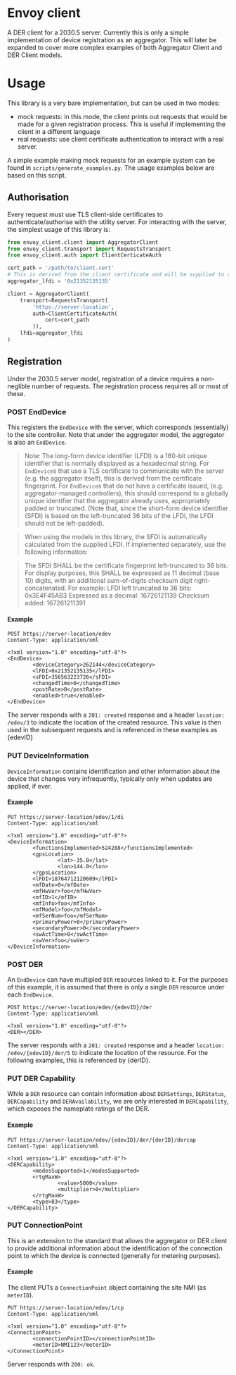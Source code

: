 # Envoy client

A DER client for a 2030.5 server. Currently this is only a simple implementation of
device registration as an aggregator. This will later be expanded to cover more complex
examples of both Aggregator Client and DER Client models.

# Usage

This library is a very bare implementation, but can be used in two modes:
- mock requests: in this mode, the client prints out requests that would be made
for a given registration process. This is useful if implementing the client in a different
language
- real requests: use client certificate authentication to interact with a real server.

A simple example making mock requests for an example system can be found in 
`scripts/generate_examples.py`. The usage examples below are based on this script.


## Authorisation

Every request must use TLS client-side certificates to authenticate/authorise with the 
utility server. For interacting with the server, the simplest usage of this library is:

```python
from envoy_client.client import AggregatorClient
from envoy_client.transport import RequestsTransport
from envoy_client.auth import ClientCerticateAuth

cert_path = '/path/to/client.cert'
# This is derived from the client certificate and will be supplied to the aggregator/client
aggregator_lfdi = '0x21352135135'  

client = AggregatorClient(
    transport=RequestsTransport(
        'https://server-location', 
        auth=ClientCertificateAuth(
            cert=cert_path
        )),
    lfdi=aggregator_lfdi
)
```

## Registration

Under the 2030.5 server model, registration of a device requires a non-neglible number of 
requests. The registration process requires all or most of these.

### POST EndDevice

This registers the `EndDevice` with the server, which corresponds (essentially) to the site
controller. Note that under the aggregator model, the aggregator is also an `EndDevice`.

> Note: The long-form device identifier (LFDI) is a 160-bit unique identifier that is normally 
displayed as a hexadecimal string. For `EndDevice`s that use a TLS certificate to communicate
with the server (e.g. the aggregator itself), this is derived from the certificate fingerprint.
For `EndDevice`s that do not have a certificate issued, (e.g. aggregator-managed controllers),
this should correspond to a globally unique identifier that the aggregator already uses, 
appropriately padded or truncated. (Note that, since the short-form device identifier (SFDI) 
is based on the left-truncated 36 bits of the LFDI, the LFDI should not be left-padded).

> When using the models in this library, the SFDI is automatically calculated from the supplied
LFDI. If implemented separately, use the following information:

> The SFDI SHALL be the certificate fingerprint left-truncated to 36 bits. For display purposes, this SHALL be expressed as 11 decimal (base 10) digits, with an additional sum-of-digits checksum digit right- concatenated. For example:
LFDI left truncated to 36 bits: 0x3E4F45AB3
Expressed as a decimal: 16726121139
Checksum added: 167261211391


#### Example
```
POST https://server-location/edev
Content-Type: application/xml

<?xml version="1.0" encoding="utf-8"?>
<EndDevice>
        <deviceCategory>262144</deviceCategory>
        <lFDI>0x21352135135</lFDI>
        <sFDI>356563223726</sFDI>
        <changedTime>0</changedTime>
        <postRate>0</postRate>
        <enabled>true</enabled>
</EndDevice>

```

The server responds with a `201: created` response and a header `location: /edev/3`
to indicate the location of the created resource. This value is then used in the subsequent 
requests and is referenced in these examples as {edevID}


### PUT DeviceInformation

`DeviceInformation` contains identification and other information about the device that changes very infrequently, typically only when updates are applied, if ever.

#### Example

```
PUT https://server-location/edev/1/di
Content-Type: application/xml

<?xml version="1.0" encoding="utf-8"?>
<DeviceInformation>
        <functionsImplemented>524288</functionsImplemented>
        <gpsLocation>
                <lat>-35.0</lat>
                <lon>144.0</lon>
        </gpsLocation>
        <lFDI>18764712120609</lFDI>
        <mfDate>0</mfDate>
        <mfHwVer>foo</mfHwVer>
        <mfID>1</mfID>
        <mfInfo>foo</mfInfo>
        <mfModel>foo</mfModel>
        <mfSerNum>foo</mfSerNum>
        <primaryPower>0</primaryPower>
        <secondaryPower>0</secondaryPower>
        <swActTime>0</swActTime>
        <swVer>foo</swVer>
</DeviceInformation>
```

### POST DER
An `EndDevice` can have multipled `DER` resources linked to it. For the purposes of this 
example, it is assumed that there is only a single `DER` resource under each `EndDevice`.

```
POST https://server-location/edev/{edevID}/der
Content-Type: application/xml

<?xml version="1.0" encoding="utf-8"?>
<DER></DER>
```

The server responds with a `201: created` response and a header `location: /edev/{edevID}/der/5`
to indicate the location of the resource. For the following examples, this is referenced by
{derID}.


### PUT DER Capability
While a `DER` resource can contain information about `DERSettings`, `DERStatus`, `DERCapability` 
and `DERAvailability`, we are only interested in `DERCapability`, which exposes the nameplate
ratings of the DER.


#### Example



```
PUT https://server-location/edev/{edevID}/der/{derID}/dercap
Content-Type: application/xml

<?xml version="1.0" encoding="utf-8"?>
<DERCapability>
        <modesSupported>1</modesSupported>
        <rtgMaxW>
                <value>5000</value>
                <multiplier>0</multiplier>
        </rtgMaxW>
        <type>83</type>
</DERCapability>
```


### PUT ConnectionPoint

This is an extension to the standard that allows the aggregator or DER client to provide
additional information about the identification of the connection point to which the
device is connected (generally for metering purposes).

#### Example

The client PUTs a `ConnectionPoint` object containing the site NMI (as `meterID`).

```
PUT https://server-location/edev/1/cp
Content-Type: application/xml

<?xml version="1.0" encoding="utf-8"?>
<ConnectionPoint>
        <connectionPointID></connectionPointID>
        <meterID>NMI123</meterID>
</ConnectionPoint>
```

Server responds with `200: ok`.
